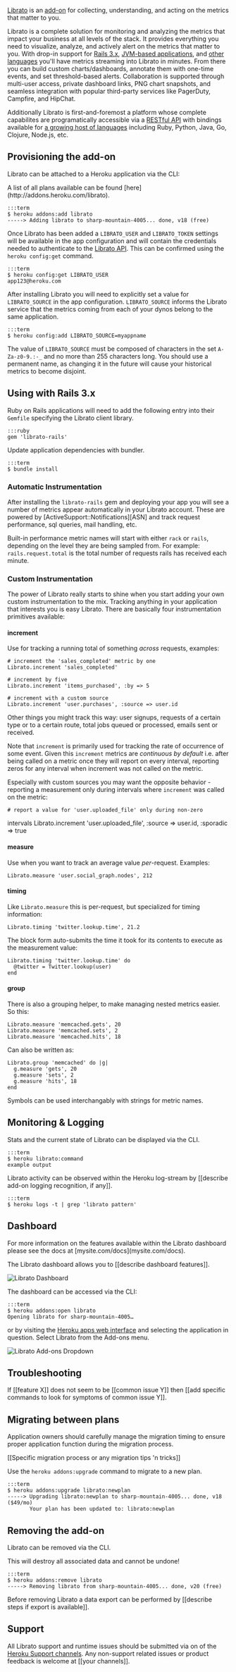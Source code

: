 [Librato](http://addons.heroku.com/librato) is an [add-on](http://addons.heroku.com) for collecting,
understanding, and acting on the metrics that matter to you.

Librato is a complete solution for monitoring and analyzing the
metrics that impact your business at all levels of the stack. It
provides
everything you need to visualize, analyze, and actively alert on the
metrics that matter to you. With drop-in support for [Rails
3.x][rails-gem], [JVM-based applications][coda-backend], and
[other languages][lang-bindings] you'll have metrics streaming into
Librato in minutes. From there you can build custom charts/dashboards,
annotate them with one-time events, and set threshold-based alerts.
Collaboration is supported through multi-user access, private dashboard
links, PNG chart snapshots, and seamless integration with popular
third-party services like PagerDuty, Campfire, and HipChat.

Additionally Librato is first-and-foremost a platform whose complete capabilites are
programatically accessible via a [RESTful API][api-docs] with bindings
available for [a growing host of languages][lang-bindings] including
Ruby, Python, Java, Go, Clojure, Node.js, etc.

## Provisioning the add-on

Librato can be attached to a Heroku application via the CLI:

<div class="callout" markdown="1">
A list of all plans available can be found [here](http://addons.heroku.com/librato).
</div>

    :::term
    $ heroku addons:add librato
    -----> Adding librato to sharp-mountain-4005... done, v18 (free)

Once Librato has been added a `LIBRATO_USER` and `LIBRATO_TOKEN`
settings will be available in the app configuration and will contain the
credentials needed to authenticate to the [Librato API][api-docs]. This can be confirmed using the `heroku config:get` command.

    :::term
    $ heroku config:get LIBRATO_USER
    app123@heroku.com

After installing Librato you will need to explicitly set a value for `LIBRATO_SOURCE` in the app configuration.
`LIBRATO_SOURCE` informs the Librato service that the metrics coming from each of your dynos belong to the
same application.

    :::term
    $ heroku config:add LIBRATO_SOURCE=myappname

The value of `LIBRATO_SOURCE` must be composed of characters in the set
`A-Za-z0-9.:-_` and no more than 255 characters long. You should use 
a permanent name, as changing it in the future will cause
your historical metrics to become disjoint.

## Using with Rails 3.x

Ruby on Rails applications will need to add the following entry into their `Gemfile` specifying the Librato client library.

    :::ruby
    gem 'librato-rails'

Update application dependencies with bundler.

    :::term
    $ bundle install

### Automatic Instrumentation

After installing the `librato-rails` gem and deploying your app you
will see a number of metrics appear automatically in your Librato account.
These are powered by [ActiveSupport::Notifications][ASN] and track
request performance, sql queries, mail handling, etc.

Built-in performance metric names will start with either `rack` or `rails`,
depending on the level they are being sampled from. For example:
`rails.request.total` is the total number of requests rails has received
each minute.

### Custom Instrumentation

The power of Librato really starts to shine when you start adding your
own custom instrumentation to the mix. Tracking anything in your
application that interests you is easy Librato. There are
basically four instrumentation primitives available:

#### increment

Use for tracking a running total of something _across_ requests,
examples:

    # increment the 'sales_completed' metric by one
    Librato.increment 'sales_completed'
    
    # increment by five
    Librato.increment 'items_purchased', :by => 5
    
    # increment with a custom source
    Librato.increment 'user.purchases', :source => user.id
    
Other things you might track this way: user signups, requests of a
certain type or to a certain route, total jobs queued or processed,
emails sent or received.

Note that `increment` is primarily used for tracking the rate of
occurrence of some event. Given this `increment` metrics are _continuous
by default_ i.e. after being called on a metric once they will report on
every interval, reporting zeros for any interval when increment was not
called on the metric.

Especially with custom sources you may want the opposite behavior -
reporting a measurement only during intervals where `increment` was
called on the metric:

    # report a value for 'user.uploaded_file' only during non-zero
intervals
    Librato.increment 'user.uploaded_file', :source => user.id,
:sporadic => true

#### measure

Use when you want to track an average value _per_-request. Examples:

    Librato.measure 'user.social_graph.nodes', 212

#### timing

Like `Librato.measure` this is per-request, but specialized for timing
information:

    Librato.timing 'twitter.lookup.time', 21.2

The block form auto-submits the time it took for its contents to execute
as the measurement value:

    Librato.timing 'twitter.lookup.time' do
      @twitter = Twitter.lookup(user)
    end

#### group

There is also a grouping helper, to make managing nested metrics easier.
So this:

    Librato.measure 'memcached.gets', 20
    Librato.measure 'memcached.sets', 2
    Librato.measure 'memcached.hits', 18
    
Can also be written as:

    Librato.group 'memcached' do |g|
      g.measure 'gets', 20
      g.measure 'sets', 2
      g.measure 'hits', 18
    end

Symbols can be used interchangably with strings for metric names.

## Monitoring & Logging

Stats and the current state of Librato can be displayed via the CLI.

    :::term
    $ heroku librato:command
    example output

Librato activity can be observed within the Heroku log-stream by [[describe add-on logging recognition, if any]].

    :::term
    $ heroku logs -t | grep 'librato pattern'

## Dashboard

<div class="callout" markdown="1">
For more information on the features available within the Librato dashboard please see the docs at [mysite.com/docs](mysite.com/docs).
</div>

The Librato dashboard allows you to [[describe dashboard features]].

![Librato Dashboard](http://i.imgur.com/FkuUw.png "Librato Dashboard")

The dashboard can be accessed via the CLI:

    :::term
    $ heroku addons:open librato
    Opening librato for sharp-mountain-4005…

or by visiting the [Heroku apps web interface](http://heroku.com/myapps) and selecting the application in question. Select Librato from the Add-ons menu.

![Librato Add-ons Dropdown](http://f.cl.ly/items/1B090n1P0d3W0I0R172r/addons.png "Librato Add-ons Dropdown")

## Troubleshooting

If [[feature X]] does not seem to be [[common issue Y]] then 
[[add specific commands to look for symptoms of common issue Y]].

## Migrating between plans

<div class="note" markdown="1">Application owners should carefully manage the migration timing to ensure proper application function during the migration process.</div>

[[Specific migration process or any migration tips 'n tricks]]

Use the `heroku addons:upgrade` command to migrate to a new plan.

    :::term
    $ heroku addons:upgrade librato:newplan
    -----> Upgrading librato:newplan to sharp-mountain-4005... done, v18 ($49/mo)
           Your plan has been updated to: librato:newplan

## Removing the add-on

Librato can be removed via the  CLI.

<div class="warning" markdown="1">This will destroy all associated data and cannot be undone!</div>

    :::term
    $ heroku addons:remove librato
    -----> Removing librato from sharp-mountain-4005... done, v20 (free)

Before removing Librato a data export can be performed by [[describe steps if export is available]].

## Support

All Librato support and runtime issues should be submitted via on of the [Heroku Support channels](support-channels). Any non-support related issues or product feedback is welcome at [[your channels]].

[api-docs]: http://dev.librato.com/v1/metrics
[lang-bindings]: http://support.metrics.librato.com/knowledgebase/articles/122262-language-bindings
[rails-gem]: https://github.com/librato/librato-rails
[coda-metrics]: http://metrics.codahale.com/
[coda-backend]: https://github.com/librato/metrics-librato
